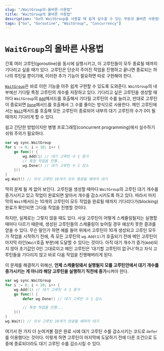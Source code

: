 ```yaml
---
slug: "/WaitGroup의-올바른-사용법"
title: "WaitGroup의 올바른 사용법"
description: "Go의 WaitGroup을 사용할 때 쉽게 실수할 수 있는 부분과 올바른 사용법에 대해"
tags: ["Go", "Goroutine", "WaitGroup", "Concurrency"]
---
```


# `WaitGroup`의 올바른 사용법

간혹 여러 고루틴(goroutine)을 동시에 실행시키고, 이 고루틴들이 모두 종료될 때까지 기다리고 싶을 때가 있다.
고루틴은 단순히 주어진 작업을 진행하고 끝나면 종료되는 하나의 루틴일 뿐이기에,
이러한 추가 기능이 필요하면 따로 구현해야 한다.

[`WaitGroup`](https://pkg.go.dev/sync#WaitGroup)은 바로 이런 기능을 아주 쉽게 구현할 수 있도록 도와준다.
`WaitGroup`의 내부에선 기다릴 특정 고루틴의 개수를 저장하고 있다.
기다리고 싶은 고루틴을 생성할 때마다 `WaitGroup`의 [`Add`](https://pkg.go.dev/sync#WaitGroup.Add)메서드를 호출해서 기다릴 고루틴의 수를 늘리고,
반대로 고루틴이 종료되면 [`Done`](https://pkg.go.dev/sync#WaitGroup.Done)메서드를 호출해서 그 수를 줄이는 방식으로 사용한다.
메인 고루틴에서는 [`Wait`](https://pkg.go.dev/sync#WaitGroup.Wait)메서드를 호출해 모든 고루틴이 종료되어 내부의 대기 고루틴의 수가 0이 될 때까지 기다리게 할 수 있다.

쉽고 간단한 방법이지만 병행 프로그래밍(concurrent programming)에서 실수하기 쉬워 주의가 필요하다.

```go
var wg sync.WaitGroup
for i := 0; i < 10; i++ {
    go func() {
        wg.Add(1) // 대기 고루틴 수 1 증가
        // 특정 작업을 진행...
        wg.Done() // 대기 고루틴 수 1 감소
    }()
}
wg.Wait() // 자식 고루틴 10개가 모두 종료될 때까지 대기
```

딱히 문제 될 게 없어 보인다.
고루틴을 생성할 때마다 `WaitGroup`의 고루틴 대기 개수를 증가시키고 있고
작업이 완료되면 알아서 개수를 감소시키도록 하고 있다.
따라서 마지막의 `Wait`메서드는 10개의 고루틴이 모두 작업을 완료될 때까지 기다리다가(blocking)
완료가 확인되면 그다음 작업을 진행할 것이다.

하지만, 실제로는 그렇지 않을 때도 있다.
사실 고루틴이 어떻게 스케쥴링될지는 실행할 때마다 다르기 때문에,
생성된 고루틴들의 스케쥴링이 늦어질 경우 예상치 못한 결과를 얻을 수 있다.
무슨 말인가 하면 예를 들어 위에서 고루틴이 10개 생성되고 고루틴 모두가 작업을 시작하기 전에,
즉 모든 고루틴의 `wg.Add(1)`가 호출되기 전에 메인 고루틴이 마지막 라인(`Wait`호출 부분)에 도달할 수 있다는 것이다.
아직 대기 개수가 증가(`Add`)되지 않아 초기값인 0인 그대로이고
메인 고루틴은 '대기할 고루틴이 없구나'하고 자식 고루틴들을 기다리지 않고 바로 다음 작업을 진행해버리게 된다.

이 문제를 해결하기 위해선, **언제 스케쥴링돼서 실행될지 모를 고루틴안에서 대기 개수를 증가시키는 게 아니라
해당 고루틴을 실행하기 직전에 증가**시켜야 한다.

```go
var wg sync.WaitGroup
for i := 0; i < 10; i++ {
    wg.Add(1) // 대기 고루틴 수 1 증가
    go func() {
        defer wg.Done() // 대기 고루틴 수 1 감소

        // 특정 작업을 진행...
    }()
}
wg.Wait() // 자식 고루틴 10개가 완료될 때까지 대기
```

여기서 한 가지 더 눈여겨볼 점은 완료 시에 대기 고루틴 수를 감소시키는 코드로 `defer`를 이용했다는 것이다.
이렇게 하면 고루틴이 마지막에 도달하기 전에 다른 조건으로 도중에 종료되더라도 대기 고루틴 수를 감소시킬 수 있다.
